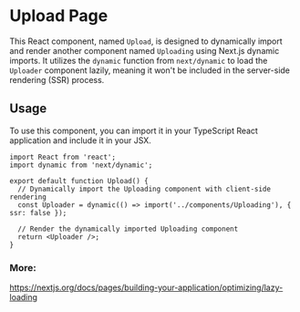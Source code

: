 # Upload Page

This React component, named `Upload`, is designed to dynamically import and render another component named `Uploading` using Next.js dynamic imports. It utilizes the `dynamic` function from `next/dynamic` to load the `Uploader` component lazily, meaning it won't be included in the server-side rendering (SSR) process.

## Usage

To use this component, you can import it in your TypeScript React application and include it in your JSX.

```tsx
import React from 'react';
import dynamic from 'next/dynamic';

export default function Upload() {
  // Dynamically import the Uploading component with client-side rendering
  const Uploader = dynamic(() => import('../components/Uploading'), { ssr: false });

  // Render the dynamically imported Uploading component
  return <Uploader />;
}
```
### More:


https://nextjs.org/docs/pages/building-your-application/optimizing/lazy-loading
